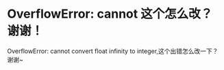 # OverflowError: cannot 这个怎么改？谢谢！


OverflowError: cannot convert float infinity to integer,这个出错怎么改一下？谢谢~